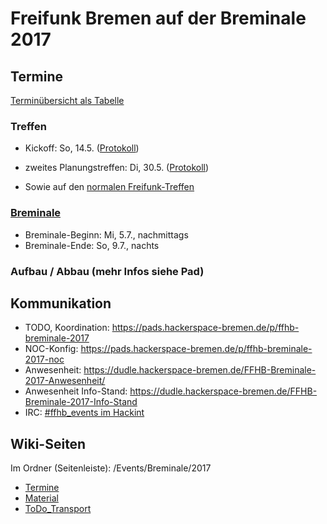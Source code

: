 # Freifunk Bremen auf der Breminale 2017

## Termine
[Terminübersicht als Tabelle](http://wiki.bremen.freifunk.net/Events/Breminale/2017/Termine)

### Treffen
* Kickoff: So, 14.5. ([Protokoll](/Treffen/2017_05_14-Breminale))
* zweites Planungstreffen: Di, 30.5. ([Protokoll](/Treffen/2017_05_30-Breminale))

* Sowie auf den [normalen Freifunk-Treffen](http://wiki.bremen.freifunk.net/Home#infos-zu-unseren-treffen)

### [Breminale](http://breminale.ffhb.de/)
* Breminale-Beginn: Mi, 5.7., nachmittags
* Breminale-Ende: So, 9.7., nachts

### Aufbau / Abbau (mehr Infos siehe Pad)

## Kommunikation
* TODO, Koordination: https://pads.hackerspace-bremen.de/p/ffhb-breminale-2017
* NOC-Konfig: https://pads.hackerspace-bremen.de/p/ffhb-breminale-2017-noc
* Anwesenheit: https://dudle.hackerspace-bremen.de/FFHB-Breminale-2017-Anwesenheit/
* Anwesenheit Info-Stand: https://dudle.hackerspace-bremen.de/FFHB-Breminale-2017-Info-Stand
* IRC: [#ffhb_events im Hackint](irc://irc.hackint.org/ffhb_events)

## Wiki-Seiten
Im Ordner (Seitenleiste): /Events/Breminale/2017

* <a href="http://wiki.bremen.freifunk.net/Events/Breminale/2017/Termine" target="_blank">Termine</a>
* <a href="http://wiki.bremen.freifunk.net/Events/Breminale/2017/Material"
target="_blank">Material</a>
* <a href="http://wiki.bremen.freifunk.net/Events/Breminale/2017/ToDo_Transport"
target="_blank">ToDo_Transport</a>
